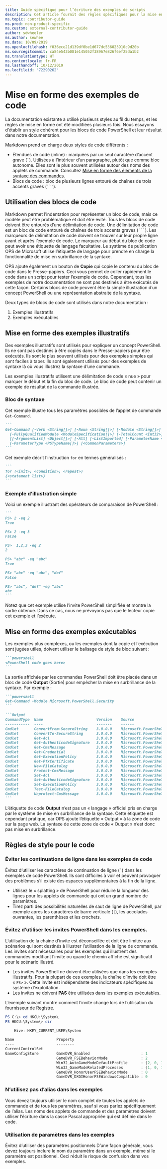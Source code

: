 ```yaml
---
title: Guide spécifique pour l’écriture des exemples de scripts
description: Cet article fournit des règles spécifiques pour la mise en forme des exemples de code PowerShell. Cela s’applique aux articles conceptuels avec des exemples ainsi qu’aux informations de référence sur les applets de commande.
ms.topic: contributor-guide
ms.prod: non-product-specific
ms.custom: external-contributor-guide
author: sdwheeler
ms.author: sewhee
ms.date: 10/09/2019
ms.openlocfilehash: f036ece21d139df0be1d677dc536023910c9d20b
ms.sourcegitcommit: ca84e542b081e145052f38967e826f6ef25da1b2
ms.translationtype: HT
ms.contentlocale: fr-FR
ms.lasthandoff: 10/12/2019
ms.locfileid: "72290262"
---
```

# <a name="formatting-code-samples"></a>Mise en forme des exemples de code

La documentation existante a utilisé plusieurs styles au fil du temps, et les règles de mise en forme ont été modifiées plusieurs fois. Nous essayons d’établir un style cohérent pour les blocs de code PowerShell et leur résultat dans notre documentation.

Markdown prend en charge deux styles de code différents :

- Étendues de code (inline) : marquées par un seul caractère d’accent grave (`` ` ``). Utilisées à l’intérieur d’un paragraphe, plutôt que comme bloc autonome. Elles sont le plus souvent utilisées autour des noms des applets de commande. Consultez [Mise en forme des éléments de la syntaxe des commandes](powershell-style-basic-markdown.md#formatting-command-syntax-elements).
- Blocs de code : bloc de plusieurs lignes entouré de chaînes de trois accents graves (`` ``` ``).

## <a name="using-code-blocks"></a>Utilisation des blocs de code

Markdown permet l’indentation pour représenter un bloc de code, mais ce modèle peut être problématique et doit être évité. Tous les blocs de code doivent être entourés d’une délimitation de code. Une délimitation de code est un bloc de code entouré de chaînes de trois accents graves (`` ``` ``). Les marqueurs de délimitation de code doivent se trouver sur leur propre ligne avant et après l’exemple de code. Le marqueur au début du bloc de code peut avoir une étiquette de langage facultative. Le système de publication OPS de Microsoft utilise l’étiquette de langage pour prendre en charge la fonctionnalité de mise en surbrillance de la syntaxe.

OPS ajoute également un bouton de **Copie** qui copie le contenu du bloc de code dans le Presse-papiers. Ceci vous permet de coller rapidement le code dans un script pour tester l’exemple de code. Cependant, tous les exemples de notre documentation ne sont pas destinés à être exécutés de cette façon. Certains blocs de code peuvent être la simple illustration d’un concept PowerShell ou une représentation abstraite de la syntaxe.

Deux types de blocs de code sont utilisés dans notre documentation :

1. Exemples illustratifs
2. Exemples exécutables

## <a name="formatting-illustrative-examples"></a>Mise en forme des exemples illustratifs

Des exemples illustratifs sont utilisés pour expliquer un concept PowerShell. Ils ne sont pas destinés à être copiés dans le Presse-papiers pour être exécutés. Ils sont le plus souvent utilisés pour des exemples simples qui sont faciles à taper.
Ils sont également utilisés pour des exemples de syntaxe là où vous illustrez la syntaxe d’une commande.

Les exemples illustratifs utilisent une délimitation de code « nue » pour marquer le début et la fin du bloc de code. Le bloc de code peut contenir un exemple de résultat de la commande illustrée.

### <a name="syntax-block"></a>Bloc de syntaxe

Cet exemple illustre tous les paramètres possibles de l’applet de commande `Get-Command`.

~~~markdown
```
Get-Command [-Verb <String[]>] [-Noun <String[]>] [-Module <String[]>]
  [-FullyQualifiedModule <ModuleSpecification[]>] [-TotalCount <Int32>] [-Syntax] [-ShowCommandInfo]
  [[-ArgumentList] <Object[]>] [-All] [-ListImported] [-ParameterName <String[]>]
  [-ParameterType <PSTypeName[]>] [<CommonParameters>]
```
~~~

Cet exemple décrit l’instruction `for` en termes généralisés :

~~~markdown
```
for (<init>; <condition>; <repeat>)
{<statement list>}
```
~~~

### <a name="simple-illustration-example"></a>Exemple d’illustration simple

Voici un exemple illustrant des opérateurs de comparaison de PowerShell :

~~~markdown
```
PS> 2 -eq 2
True

PS> 2 -eq 3
False

PS>  1,2,3 -eq 2
2

PS> "abc" -eq "abc"
True

PS> "abc" -eq "abc", "def"
False

PS> "abc", "def" -eq "abc"
abc
```
~~~

Notez que cet exemple utilise l’invite PowerShell simplifiée et montre la sortie obtenue. Dans ce cas, nous ne prévoyons pas que le lecteur copie cet exemple et l’exécute.

## <a name="formatting-executable-examples"></a>Mise en forme des exemples exécutables

Les exemples plus complexes, ou les exemples dont la copie et l’exécution sont jugées utiles, doivent utiliser le balisage de style de bloc suivant :

~~~markdown
```powershell
<PowerShell code goes here>
```
~~~

La sortie affichée par les commandes PowerShell doit être placée dans un bloc de code **Output** (Sortie) pour empêcher la mise en surbrillance de la syntaxe. Par exemple :

~~~markdown
```powershell
Get-Command -Module Microsoft.PowerShell.Security
```

```Output
CommandType  Name                        Version    Source
-----------  ----                        -------    ------
Cmdlet       ConvertFrom-SecureString    3.0.0.0    Microsoft.PowerShell.Security
Cmdlet       ConvertTo-SecureString      3.0.0.0    Microsoft.PowerShell.Security
Cmdlet       Get-Acl                     3.0.0.0    Microsoft.PowerShell.Security
Cmdlet       Get-AuthenticodeSignature   3.0.0.0    Microsoft.PowerShell.Security
Cmdlet       Get-CmsMessage              3.0.0.0    Microsoft.PowerShell.Security
Cmdlet       Get-Credential              3.0.0.0    Microsoft.PowerShell.Security
Cmdlet       Get-ExecutionPolicy         3.0.0.0    Microsoft.PowerShell.Security
Cmdlet       Get-PfxCertificate          3.0.0.0    Microsoft.PowerShell.Security
Cmdlet       New-FileCatalog             3.0.0.0    Microsoft.PowerShell.Security
Cmdlet       Protect-CmsMessage          3.0.0.0    Microsoft.PowerShell.Security
Cmdlet       Set-Acl                     3.0.0.0    Microsoft.PowerShell.Security
Cmdlet       Set-AuthenticodeSignature   3.0.0.0    Microsoft.PowerShell.Security
Cmdlet       Set-ExecutionPolicy         3.0.0.0    Microsoft.PowerShell.Security
Cmdlet       Test-FileCatalog            3.0.0.0    Microsoft.PowerShell.Security
Cmdlet       Unprotect-CmsMessage        3.0.0.0    Microsoft.PowerShell.Security
```
~~~

L’étiquette de code **Output**  n’est pas un « langage » officiel pris en charge par le système de mise en surbrillance de la syntaxe.
Cette étiquette est cependant pratique, car OPS ajoute l’étiquette « Output » à la zone de code sur la page web.
La syntaxe de cette zone de code « Output » n’est donc pas mise en surbrillance.

## <a name="coding-style-rules"></a>Règles de style pour le code

### <a name="avoid-line-continuation-in-code-samples"></a>Éviter les continuations de ligne dans les exemples de code

Évitez d’utiliser les caractères de continuation de ligne (`` ` ``) dans les exemples de code PowerShell. Ils sont difficiles à voir et peuvent provoquer des problèmes s’il existe des espaces supplémentaires à la fin de la ligne.

- Utilisez le « splatting » de PowerShell pour réduire la longueur des lignes pour les applets de commande qui ont un grand nombre de paramètres.
- Tirez parti des possibilités naturelles de saut de ligne de PowerShell, par exemple après les caractères de barre verticale (`|`), les accolades ouvrantes, les parenthèses et les crochets.

### <a name="avoid-using-powershell-prompts-in-examples"></a>Évitez d’utiliser les invites PowerShell dans les exemples.

L’utilisation de la chaîne d’invite est déconseillée et doit être limitée aux scénarios qui sont destinés à illustrer l’utilisation de la ligne de commande. Les invites sont nécessaires pour les exemples qui illustrent des commandes modifiant l’invite ou quand le chemin affiché est significatif pour le scénario illustré.

- Les invites PowerShell ne doivent être utilisées que dans les exemples illustratifs. Pour la plupart de ces exemples, la chaîne d’invite doit être « `PS>` ». Cette invite est indépendante des indicateurs spécifiques au système d’exploitation.
- Les invites ne doivent **PAS** être utilisées dans les exemples exécutables.

L’exemple suivant montre comment l’invite change lors de l’utilisation du fournisseur de Registre.

```powershell
PS C:\> cd HKCU:\System\
PS HKCU:\System\> dir

    Hive: HKEY_CURRENT_USER\System

Name                   Property
----                   --------
CurrentControlSet
GameConfigStore        GameDVR_Enabled                       : 1
                       GameDVR_FSEBehaviorMode               : 2
                       Win32_AutoGameModeDefaultProfile      : {2, 0, 1, 0...}
                       Win32_GameModeRelatedProcesses        : {1, 0, 1, 0...}
                       GameDVR_HonorUserFSEBehaviorMode      : 0
                       GameDVR_DXGIHonorFSEWindowsCompatible : 0
```

### <a name="do-not-use-aliases-in-examples"></a>N’utilisez pas d’alias dans les exemples

Vous devez toujours utiliser le nom complet de toutes les applets de commande et de tous les paramètres, sauf si vous parlez spécifiquement de l’alias. Les noms des applets de commande et des paramètres doivent utiliser l’écriture dans la casse Pascal appropriée qui est définie dans le code.

### <a name="using-parameters-in-examples"></a>Utilisation de paramètres dans les exemples

Évitez d’utiliser des paramètres positionnels D’une façon générale, vous devez toujours inclure le nom du paramètre dans un exemple, même si le paramètre est positionnel. Ceci réduit le risque de confusion dans vos exemples.
